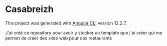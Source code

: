 # Casabreizh

This project was generated with [Angular CLI](https://github.com/angular/angular-cli) version 12.2.7.

J'ai créé ce repository pour avoir y stocker un template que j'ai créer qui me permet de créer des sites web pour des restaurants

